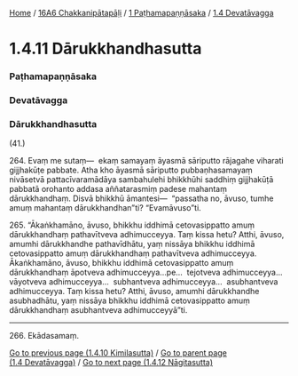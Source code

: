 
[Home](/) / [16A6 Chakkanipātapāḷi](../../../16A6.md) / [1 Paṭhamapaṇṇāsaka](../../1.md) / [1.4 Devatāvagga](../1.4.md)

# 1.4.11 Dārukkhandhasutta

### Paṭhamapaṇṇāsaka

### Devatāvagga

### Dārukkhandhasutta

(41.)

264\. Evaṃ me sutaṃ—  ekaṃ samayaṃ āyasmā sāriputto rājagahe viharati gijjhakūṭe pabbate. Atha kho āyasmā sāriputto pubbaṇhasamayaṃ nivāsetvā pattacīvaramādāya sambahulehi bhikkhūhi saddhiṃ gijjhakūṭā pabbatā orohanto addasa aññatarasmiṃ padese mahantaṃ dārukkhandhaṃ. Disvā bhikkhū āmantesi—  “passatha no, āvuso, tumhe amuṃ mahantaṃ dārukkhandhan”ti? “Evamāvuso”ti.

265\. “Ākaṅkhamāno, āvuso, bhikkhu iddhimā cetovasippatto amuṃ dārukkhandhaṃ pathavītveva adhimucceyya. Taṃ kissa hetu? Atthi, āvuso, amumhi dārukkhandhe pathavīdhātu, yaṃ nissāya bhikkhu iddhimā cetovasippatto amuṃ dārukkhandhaṃ pathavītveva adhimucceyya. Ākaṅkhamāno, āvuso, bhikkhu iddhimā cetovasippatto amuṃ dārukkhandhaṃ āpotveva adhimucceyya…pe…  tejotveva adhimucceyya…  vāyotveva adhimucceyya…  subhantveva adhimucceyya…  asubhantveva adhimucceyya. Taṃ kissa hetu? Atthi, āvuso, amumhi dārukkhandhe asubhadhātu, yaṃ nissāya bhikkhu iddhimā cetovasippatto amuṃ dārukkhandhaṃ asubhantveva adhimucceyyā”ti.

---

266\. Ekādasamaṃ.



[Go to previous page (1.4.10 Kimilasutta)](1.4.10.md) / [Go to parent page (1.4 Devatāvagga)](../1.4.md) / [Go to next page (1.4.12 Nāgitasutta)](1.4.12.md)


